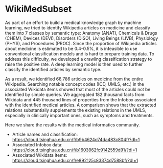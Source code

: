 # WikiMedSubset

As part of an effort to build a medical knowledge graph by machine learning, we tried to identify Wikipedia articles on medicine and classify them into 7 classes by semantic type: Anatomy (ANAT), Chemicals & Drugs (CHEM), Devices (DEVI), Disorders (DISO), Living Beings (LIVB), Physiology (PHYS), and Procedures (PROC). Since the proportion of Wikipedia articles about medicine is estimated to be 0.4-0.5%, it is infeasible to use conventional classification models and is hard to prepare training data. To address this difficulty, we developed a crawling classification strategy to raise the positive rate. A deep learning model is then used to further classify the identified articles by semantic type.

As a result, we identified 68,786 articles on medicine from the entire Wikipedia. Searching notable concept codes (ICD, UMLS, etc.) in the associated Wikidata items showed that most of the articles could not be identified by simple queries. We aggregated 182 thousand facts from Wikidata and 445 thousand lines of properties from the Infobox associated with the identified medical articles. A comparison shows that the extracted relations substantially supplements the existing relations in the UMLS, especially in clinically important ones, such as symptoms and treatments.

Here we share the results with the medical informatics community.

- Article names and classification: https://cloud.tsinghua.edu.cn/f/b9b4624d74da483c804f/?dl=1
- Associated Infobox data: https://cloud.tsinghua.edu.cn/f/b1603962fc9142559d91/?dl=1
- Associated Wikidata Items: https://cloud.tsinghua.edu.cn/f/e892125c83374d7588bf/?dl=1
